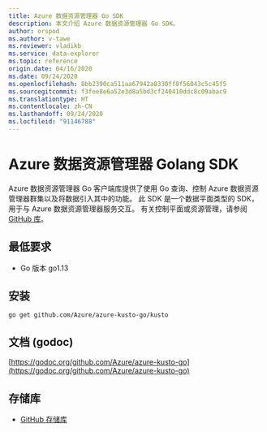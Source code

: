 ```yaml
---
title: Azure 数据资源管理器 Go SDK
description: 本文介绍 Azure 数据资源管理器 Go SDK。
author: orspod
ms.author: v-tawe
ms.reviewer: vladikb
ms.service: data-explorer
ms.topic: reference
origin.date: 04/16/2020
ms.date: 09/24/2020
ms.openlocfilehash: 8bb2390ca511aa67942a8330ff8f56043c5c45f5
ms.sourcegitcommit: f3fee8e6a52e3d8a5bd3cf240410ddc8c09abac9
ms.translationtype: HT
ms.contentlocale: zh-CN
ms.lasthandoff: 09/24/2020
ms.locfileid: "91146788"
---
```

# <a name="azure-data-explorer-golang-sdk"></a>Azure 数据资源管理器 Golang SDK

Azure 数据资源管理器 Go 客户端库提供了使用 Go 查询、控制 Azure 数据资源管理器群集以及将数据引入其中的功能。 此 SDK 是一个数据平面类型的 SDK，用于与 Azure 数据资源管理器服务交互。 有关控制平面或资源管理，请参阅 [GitHub 库](https://github.com/Azure/azure-sdk-for-go/tree/master/services/kusto/mgmt)。

## <a name="minimum-requirements"></a>最低要求

* Go 版本 go1.13

## <a name="installation"></a>安装

`go get github.com/Azure/azure-kusto-go/kusto`

## <a name="docs-godoc"></a>文档 (godoc)

[https://godoc.org/github.com/Azure/azure-kusto-go](https://godoc.org/github.com/Azure/azure-kusto-go)

## <a name="repo"></a>存储库

* [GitHub 存储库](https://github.com/Azure/azure-kusto-go)
